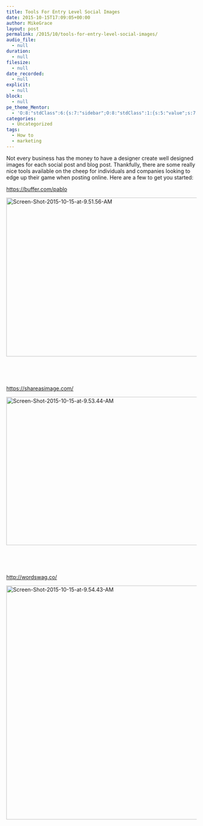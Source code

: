 ```yaml
---
title: Tools For Entry Level Social Images
date: 2015-10-15T17:09:05+00:00
author: MikeGrace
layout: post
permalink: /2015/10/tools-for-entry-level-social-images/
audio_file:
  - null
duration:
  - null
filesize:
  - null
date_recorded:
  - null
explicit:
  - null
block:
  - null
pe_theme_Mentor:
  - 'O:8:"stdClass":6:{s:7:"sidebar";O:8:"stdClass":1:{s:5:"value";s:7:"default";}s:6:"footer";O:8:"stdClass":1:{s:5:"value";s:6:"footer";}s:7:"gallery";O:8:"stdClass":5:{s:2:"id";s:3:"114";s:4:"type";s:10:"thumbnails";s:5:"title";s:7:"gallery";s:6:"custom";s:0:"";s:5:"delay";s:1:"0";}s:5:"image";O:8:"stdClass":1:{s:5:"scale";s:4:"fill";}s:5:"video";O:8:"stdClass":1:{s:2:"id";s:2:"-1";}s:5:"quote";O:8:"stdClass":2:{s:4:"text";s:117:""Lorem ipsum dolor sit amet, <a href="#">consectetuer adipiscing elit</a>, donec odio. Quisque volutpat mattis eros."";s:4:"sign";s:18:"John Dough, Client";}}'
categories:
  - Uncategorized
tags:
  - How to
  - marketing
---
```

Not every business has the money to have a designer create well designed images for each social post and blog post. Thankfully, there are some really nice tools available on the cheep for individuals and companies looking to edge up their game when posting online. Here are a few to get you started:

<https://buffer.com/pablo>
  
[<img class="aligncenter size-full wp-image-839" src="https://www.42rev.com/wp-content/uploads/2015/10/Screen-Shot-2015-10-15-at-9.51.56-AM.jpg" alt="Screen-Shot-2015-10-15-at-9.51.56-AM" width="680" height="421" />](https://buffer.com/pablo)

&nbsp;

&nbsp;

<https://shareasimage.com/>
  
[<img class="aligncenter wp-image-840 size-full" src="https://www.42rev.com/wp-content/uploads/2015/10/Screen-Shot-2015-10-15-at-9.53.44-AM.jpg" alt="Screen-Shot-2015-10-15-at-9.53.44-AM" width="680" height="393" />](https://shareasimage.com/)

&nbsp;

&nbsp;

<http://wordswag.co/>
  
[<img class="aligncenter wp-image-841 size-full" src="https://www.42rev.com/wp-content/uploads/2015/10/Screen-Shot-2015-10-15-at-9.54.43-AM.jpg" alt="Screen-Shot-2015-10-15-at-9.54.43-AM" width="680" height="620" />](http://wordswag.co/)